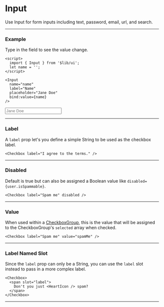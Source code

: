 <script>
	import { Input } from '$lib/ui';
  import Tables from './Tables.svelte';
  let name = '';
</script>

# Input

Use Input for form inputs including text, password, email, url, and search.

---

### Example

Type in the field to see the value change.

```svelte
<script>
  import { Input } from '$lib/ui';
  let name = '';
</script>

<Input 
  name="name" 
  label="Name" 
  placeholder="Jane Doe"
  bind:value={name} 
/>
```
<Input 
  name="name" 
  label="Name" 
  placeholder="Jane Doe"
  bind:value={name} 
/>

---

### Label

A `label` prop let's you define a simple String to be used as the checkbox label.

```svelte
<Checkbox label="I agree to the terms." />
```

---

### Disabled

Default is true but can also be assigned a Boolean value like `disabled={user.isSpammable}`.

```svelte
<Checkbox label="Spam me" disabled />
```

---

### Value

When used within a [CheckboxGroup](/checkbox-group), this is the value that will be assigned to the CheckboxGroup's
`selected` array when checked.

```svelte
<Checkbox label="Spam me" value="spamMe" />
```

---

### Label Named Slot

Since the `label` prop can only be a String, you can use the `label` slot instead to pass in a more complex label.

```svelte
<Checkbox>
  <span slot="label">
    Don't you just <HeartIcon /> spam?
  </span>
</Checkbox>
```

---

<!-- <Tables /> -->